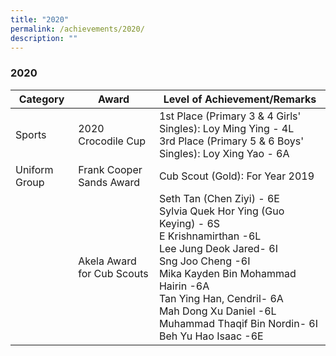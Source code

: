 ```yaml
---
title: "2020"
permalink: /achievements/2020/
description: ""
---
```

### 2020

| Category | Award | Level of Achievement/Remarks |
|---|---|---|
| Sports | 2020 Crocodile Cup | 1st Place (Primary 3 & 4 Girls' Singles): Loy Ming Ying - 4L<br>3rd Place (Primary 5 & 6 Boys' Singles): Loy Xing Yao - 6A |
|  Uniform Group | Frank Cooper Sands Award    | Cub Scout (Gold): For Year 2019  |
|   | Akela Award for Cub Scouts    | Seth Tan (Chen Ziyi) - 6E<br>Sylvia Quek Hor Ying (Guo Keying) - 6S<br>E Krishnamirthan -6L<br>Lee Jung Deok Jared- 6I<br>Sng Joo Cheng -6I<br>Mika Kayden Bin Mohammad Hairin -6A<br>Tan Ying Han, Cendril- 6A<br>Mah Dong Xu Daniel -6L<br>Muhammad Thaqif Bin Nordin- 6I<br>Beh Yu Hao Isaac -6E  |